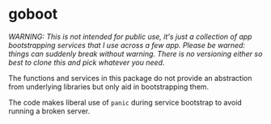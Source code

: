 # goboot

*WARNING: This is not intended for public use, it's just a collection of app bootstrapping services that I use across a few app. Please be warned: things can suddenly break without warning. There is no versioning either so best to clone this and pick whatever you need.*

The functions and services in this package do not provide an abstraction from underlying libraries but only aid in bootstrapping them.

The code makes liberal use of `panic` during service bootstrap to avoid running a broken server.

